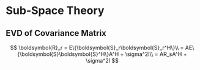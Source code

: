 # Sub-Space Theory

## EVD of Covariance Matrix

$$
\boldsymbol{R}_r = E\{\boldsymbol{S}_r\boldsymbol{S}_r^H\}\\
= AE\{\boldsymbol{S}\boldsymbol{S}^H\}A^H + \sigma^2I\\
= AR_sA^H + \sigma^2I
$$